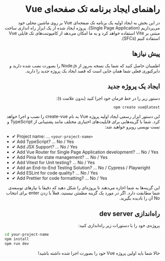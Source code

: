 <div dir="rtl">

# راهنمای ایجاد برنامه تک صفحه‌ای Vue

در این بخش به ایجاد اولیه یک برنامه تک صفحه‌ای Vue بر روی ماشین محلی خود می‌پردازیم (Single Page Application). پروژه
ایجاد شده از یک ابزار راه اندازی ساخت مبتنی بر Vite استفاده خواهد کرد و به ما امکان می‌دهد از کامپوننت‌های تک فایلی Vue
استفاده کنیم (SFCs).

## پیش نیازها

اطمینان حاصل کنید که شما یک نسخه به‌روز از Node.js را بصورت نصب شده دارید و دایرکتوری فعلی شما همان جایی است که قصد
ایجاد یک پروژه جدید را دارید.

## ایجاد یک پروژه جدید

دستور زیر را در خط فرمان خود اجرا کنید (بدون علامت `$`):

```sh
npm create vue@latest
```

این دستور ابزار رسمی ایجاد اولیه پروژه Vue به نام create-vue را نصب و اجرا خواهد کرد. شما با گزینه‌هایی برای قابلیت‌های
اختیاری مختلف مانند پشتیبانی از TypeScript و تست نویسی روبرو خواهید شد:
</div>

- ✔ Project name: … `<your-project-name>`
- ✔ Add TypeScript? … No / Yes
- ✔ Add JSX Support? … No / Yes
- ✔ Add Vue Router for Single Page Application development? … No / Yes
- ✔ Add Pinia for state management? … No / Yes
- ✔ Add Vitest for Unit testing? … No / Yes
- ✔ Add an End-to-End Testing Solution? … No / Cypress / Playwright
- ✔ Add ESLint for code quality? … No / Yes
- ✔ Add Prettier for code formatting? … No / Yes

<div dir="rtl">
این گزینه‌ها به شما اجازه می‌دهند تا پروژه‌ای را شکل دهید که دقیقا با نیازهای توسعه‌ی شما مطابقت دارد. اگر در مورد یک گزینه مطمئن نیستید، فعلاً با زدن enter برای انتخاب No آن را نادیده بگیرید.

## راه‌اندازی dev server

پروژه‌ی خود را با دستورات زیر راه‌اندازی کنید:
</div>


```bash
cd your-project-name
npm install
npm run dev
```
<div dir="rtl">
حالا شما باید اولین پروژه Vue خود را بصورت اجرا شده داشته باشید!
</div>